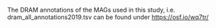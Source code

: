 The DRAM annotations of the MAGs used in this study, i.e. 
dram_all_annotations2019.tsv
can be found under https://osf.io/wq7tr/
